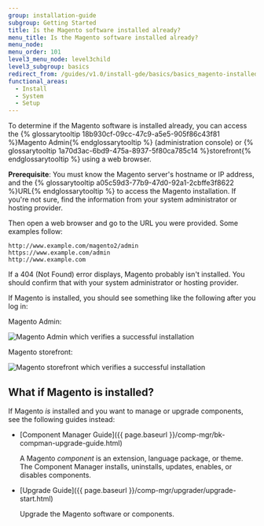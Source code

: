 ```yaml
---
group: installation-guide
subgroup: Getting Started
title: Is the Magento software installed already?
menu_title: Is the Magento software installed already?
menu_node:
menu_order: 101
level3_menu_node: level3child
level3_subgroup: basics
redirect_from: /guides/v1.0/install-gde/basics/basics_magento-installed.html
functional_areas:
  - Install
  - System
  - Setup
---
```


To determine if the Magento software is installed already, you can access the {% glossarytooltip 18b930cf-09cc-47c9-a5e5-905f86c43f81 %}Magento Admin{% endglossarytooltip %} (administration console) or {% glossarytooltip 1a70d3ac-6bd9-475a-8937-5f80ca785c14 %}storefront{% endglossarytooltip %} using a web browser.

**Prerequisite**: You must know the Magento server's hostname or IP address, and the {% glossarytooltip a05c59d3-77b9-47d0-92a1-2cbffe3f8622 %}URL{% endglossarytooltip %} to access the Magento installation. If you're not sure, find the information from your system administrator or hosting provider.

Then open a web browser and go to the URL you were provided. Some examples follow:

	http://www.example.com/magento2/admin
	https://www.example.com/admin
	http://www.example.com

If a 404 (Not Found) error displays, Magento probably isn't installed. You should confirm that with your system administrator or hosting provider.

If Magento is installed, you should see something like the following after you log in:

Magento Admin:

<p><img src="{{ site.baseurl }}/common/images/install_success_admin.png" alt="Magento Admin which verifies a successful installation"></p>


Magento storefront:

<p><img src="{{ site.baseurl }}/common/images/install-success_store.png" alt="Magento storefront which verifies a successful installation"></p>

## What if Magento is installed?

If Magento *is* installed and you want to manage or upgrade components, see the following guides instead:

*	[Component Manager Guide]({{ page.baseurl }}/comp-mgr/bk-compman-upgrade-guide.html)

	A Magento *component* is an extension, language package, or theme. The Component Manager installs, uninstalls, updates, enables, or disables components.
*	[Upgrade Guide]({{ page.baseurl }}/comp-mgr/upgrader/upgrade-start.html)

	Upgrade the Magento software or components.
